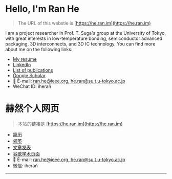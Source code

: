 # Hello, I'm Ran He

> The URL of this webstie is [https://he.ran.im](https://he.ran.im)

I am a project researcher in Prof. T. Suga's group at the University of Tokyo, with great interests in low-temperature bonding, semiconductor advanced packaging, 3D interconnects, and 3D IC technology. You can find more about me on the following links:

* [My resume](https://he.ran.im/resume.html)
* [LinkedIn](https://www.linkedin.com/in/heran/)
* [List of publications](https://he.ran.im/pub.html)
* [Ḡoogle Scholar](https://goo.gl/RI5xES)
* 📧 Ĕ-mail: [ran.he@ieee.org, he.ran@su.t.u-tokyo.ac.jp](mailto:ran.he@ieee.org,he.ran@su.t.u-tokyo.ac.jp)
* ẆeChat ID: iherañ


# 赫然个人网页
> 本站的链接是 [https://he.ran.im](https://he.ran.im)

* [简历](https://he.ran.im/resume.html)
* [领英](https://www.linkedin.com/in/heran/)
* [文章发表](https://he.ran.im/pub.html)
* [谷歌学术页面](https://goo.gl/RI5xES)
* 📧 Ĕ-mail: [ran.he@ieee.org, he.ran@su.t.u-tokyo.ac.jp](mailto:ran.he@ieee.org,he.ran@su.t.u-tokyo.ac.jp)
* 微信: iherañ
---
